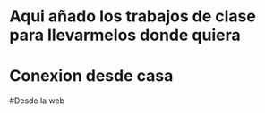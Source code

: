 # Aqui añado los trabajos de clase para llevarmelos donde quiera
# Conexion desde casa
#Desde la web
